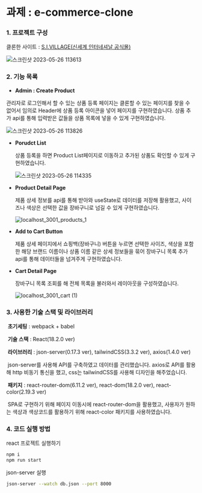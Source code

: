 # 과제 : e-commerce-clone

### 1. 프로젝트 구성

클론한 사이트 : [S.I.VILLAGE(신세계 인터네셔날 공식몰)](https://www.sivillage.com) 

![스크린샷 2023-05-26 113613](https://github.com/dev-riley/TIL/assets/82032072/65902467-f46f-4e95-8cd0-76d900c38ed4)

### 2. 기능 목록

-  **Admin : Create Product**

  관리자로 로그인해서 할 수 있는 상품 등록 페이지는 클론할 수 있는 페이지를 찾을 수 없어서 임의로 Header에 상품 등록 아이콘을 넣어 페이지를 구현하였습니다. 상품 추가 api를 통해 입력받은 값들을 상품 목록에 넣을 수 있게 구현하였습니다.

  ![스크린샷 2023-05-26 113826](https://github.com/dev-riley/TIL/assets/82032072/04112d5c-2b1c-49f7-a555-b789ff710dc2)

- **Porudct List**

  상품 등록을 하면 Product List페이지로 이동하고 추가된 상품도 확인할 수 있게 구현하였습니다.

  ![스크린샷 2023-05-26 114335](https://github.com/dev-riley/TIL/assets/82032072/b128edef-a1c1-4505-b6eb-9d370f7e9772)

- **Product Detail Page**

  제품 상세 정보를 api를 통해 받아와 useState로 데이터를 저장해 활용했고, 사이즈나 색상은 선택한 값을 장바구니로 넘길 수 있게 구현하였습니다. 

  ![localhost_3001_products_1](https://github.com/dev-riley/TIL/assets/82032072/d7960767-3d90-4679-b214-12c8e371218c)

- **Add to Cart Button**

  제품 상세 페이지에서 쇼핑백(장바구니) 버튼을 누르면 선택한 사이즈, 색상을 포함한 해당 브랜드 이름이나 상품 이름 같은 상세 정보들을 묶어 장바구니 목록 추가 api를 통해 데이터들을 넘겨주게 구현하였습니다.

- **Cart Detail Page**

  장바구니 목록 조회를 해 전체 목록을 불러와서 레이아웃을 구성하였습니다.

  ![localhost_3001_cart (1)](https://github.com/dev-riley/TIL/assets/82032072/21c58859-7a40-460b-aadc-978d4ebeb7e3)

### 3. 사용한 기술 스택 및 라이브러리

​	**초기세팅** : webpack + babel

​	**기술 스택** : React(18.2.0 ver)

​	**라이브러리** : json-server(0.17.3 ver), tailwindCSS(3.3.2 ver), axios(1.4.0 ver)

​	json-server를 사용해 API를 구축하였고 데이터를 관리했습니다. axios로 API를 활용해 http 비동기 통신을 했고,  css는 tailwindCSS를 사용해 디자인을 해주었습니다.

​	**패키지** : react-router-dom(6.11.2 ver), react-dom(18.2.0 ver), react-color(2.19.3 ver)

​	SPA로 구현하기 위해 페이지 이동시에 react-router-dom을 활용했고, 사용자가 원하는 색상과 색상코드를 활용하기 위해 react-color 패키지를 사용하였습니다.

### 4. 코드 실행 방법

react 프로젝트 실행하기

```bash
npm i
npm run start
```



json-server 실행

```bash
json-server --watch db.json --port 8000